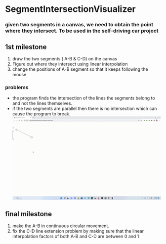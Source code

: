 # SegmentIntersectionVisualizer
### given two segments in a canvas, we need to obtain the point where they intersect. To be used in the self-driving car project

## 1st milestone 
1. draw the two segments ( A-B & C-D) on the canvas
2. Figure out where they intersect using linear interpolation 
3. change the positions of A-B segment so that it keeps following the mouse. 
### problems 
* the program finds the intersection of the lines the segments belong to and not the lines themselves.
* if the two segments are parallel then there is no intersection which can cause the program to break. 
![](gif1.gif)

## final milestone
1. make the A-B in continuous circular movement. 
2. fix the C-D line extension problem by making sure that the linear interpolation factors of both A-B and C-D are between 0 and 1 
